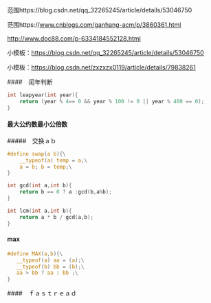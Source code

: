 范围https://blog.csdn.net/qq_32265245/article/details/53046750

范围https://www.cnblogs.com/ganhang-acm/p/3860361.html

http://www.doc88.com/p-6334184552128.html



小模板：https://blog.csdn.net/qq_32265245/article/details/53046750

小模板：https://blog.csdn.net/zxzxzx0119/article/details/79838261



####　闰年判断

````c
int leapyear(int year){
    return (year % 4== 0 && year % 100 != 0 || year % 400 == 0);
}
````

#### 最大公约数最小公倍数

#####　交换ａｂ

````c
#define swap(a b){\
    __typeof(a) temp = a;\
    a = b; b = temp;\
}
````



````c
int gcd(int a,int b){
    return b == 0 ? a :gcd(b,a%b);
}
````

````c
int lcm(int a,int b){
    return a * b / gcd(a,b);
}
````

#### max

````c
#define MAX(a,b){\
   __typeof(a) aa = (a);\
   __typeof(b) bb = (b);\
   aa > bb ? aa : bb ;\
}
````

####　ｆａｓｔｒｅａｄ

`````c

`````

